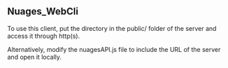  ## Nuages_WebCli
 
 To use this client, put the directory in the public/ folder of the server and access it through http(s).
 
 Alternatively, modify the nuagesAPI.js file to include the URL of the server and open it locally.
